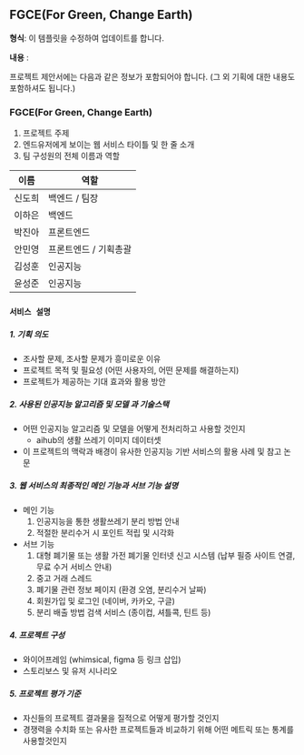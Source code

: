 ## FGCE(For Green, Change Earth)

**형식**: 이 템플릿을 수정하여 업데이트를 합니다.

**내용** :

프로젝트 제안서에는 다음과 같은 정보가 포함되어야 합니다. (그 외 기획에 대한 내용도 포함하셔도 됩니다.)

### **FGCE(For Green, Change Earth)**

1. 프로젝트 주제 
2. 엔드유저에게 보이는 웹 서비스 타이틀 및 한 줄 소개
3. 팀 구성원의 전체 이름과 역할

| 이름 | 역할 |
| ------ | ------ |
| 신도희 | 백엔드 / 팀장 |
| 이하은 | 백엔드 |
| 박진아 | 프론트엔드 |
| 안민영 | 프론트엔드 / 기획총괄 |
| 김성훈 | 인공지능 |
| 윤성준 | 인공지능 |


### **`서비스 설명`**

##### 1. 기획 의도
- 조사할 문제, 조사할 문제가 흥미로운 이유
- 프로젝트 목적 및 필요성 (어떤 사용자의, 어떤 문제를 해결하는지)
- 프로젝트가 제공하는 기대 효과와 활용 방안

##### 2. 사용된 인공지능 알고리즘 및 모델 과 기술스택
- 어떤 인공지능 알고리즘 및 모델을 어떻게 전처리하고 사용할 것인지
   - aihub의 생활 쓰레기 이미지 데이터셋
- 이 프로젝트의 맥락과 배경이 유사한 인공지능 기반 서비스의 활용 사례 및 참고 논문

##### 3. 웹 서비스의 최종적인 메인 기능과 서브 기능 설명
- 메인 기능
   1. 인공지능을 통한 생활쓰레기 분리 방법 안내
   2. 적절한 분리수거 시 포인트 적립 및 시각화
- 서브 기능
   1. 대형 폐기물 또는 생활 가전 폐기물 인터넷 신고 시스템 (납부 필증 사이트 연결, 무료 수거 서비스 안내)
   2. 중고 거래 스레드
   3. 폐기물 관련 정보 페이지 (환경 오염, 분리수거 날짜)
   4. 회원가입 및 로그인 (네이버, 카카오, 구글)
   5. 분리 배출 방법 검색 서비스 (종이컵, 셔틀콕, 틴트 등)

##### 4. 프로젝트 구성
- 와이어프레임 (whimsical, figma 등 링크 삽입)
- 스토리보스 및 유저 시나리오

##### 5. 프로젝트 평가 기준
- 자신들의 프로젝트 결과물을 질적으로 어떻게 평가할 것인지
- 경쟁력을 수치화 또는 유사한 프로젝트들과 비교하기 위해 어떤 메트릭 또는 통계를 사용할것인지
